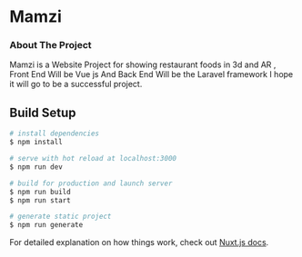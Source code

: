 # Mamzi

### About The Project
Mamzi is a Website Project for showing restaurant foods in 3d and AR
 , Front End Will be Vue js And Back End Will be the Laravel framework I hope it will go to be a successful project.

## Build Setup

```bash
# install dependencies
$ npm install

# serve with hot reload at localhost:3000
$ npm run dev

# build for production and launch server
$ npm run build
$ npm run start

# generate static project
$ npm run generate
```

For detailed explanation on how things work, check out [Nuxt.js docs](https://nuxtjs.org).
